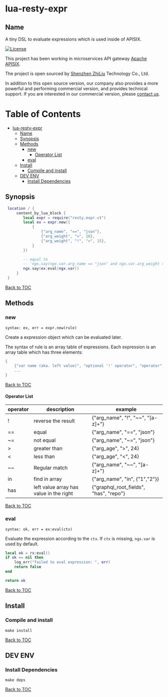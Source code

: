 # lua-resty-expr

## Name

A tiny DSL to evaluate expressions which is used inside of APISIX.

[![License](https://img.shields.io/badge/License-Apache%202.0-blue.svg)](https://github.com/api7/lua-resty-expr/blob/main/LICENSE)

This project has been working in microservices API gateway [Apache APISIX](https://github.com/apache/incubator-apisix).

The project is open sourced by [Shenzhen ZhiLiu](https://www.apiseven.com/) Technology Co., Ltd.

In addition to this open source version, our company also provides a more powerful and performing commercial version, and provides technical support. If you are interested in our commercial version, please [contact us](https://www.apiseven.com/).

Table of Contents
=================

* [lua-resty-expr](#lua-resty-expr)
    * [Name](#name)
    * [Synopsis](#synopsis)
    * [Methods](#methods)
        * [new](#new)
            * [Operator List](#operator-list)
        * [eval](#eval)
    * [Install](#install)
        * [Compile and install](#compile-and-install)
    * [DEV ENV](#dev-env)
        * [Install Dependencies](#install-dependencies)

## Synopsis

```lua
 location / {
     content_by_lua_block {
        local expr = require("resty.expr.v1")
        local ex = expr.new({
            {
                {"arg_name", "==", "json"},
                {"arg_weight", ">", 10},
                {"arg_weight", "!", ">", 15},
            }
        })

        -- equal to
        -- 'ngx.say(ngx.var.arg_name == "json" and ngx.var.arg_weight > 10 and not ngx.var.arg_weight > 15)'
        ngx.say(ex:eval(ngx.var))
     }
 }
```

[Back to TOC](#table-of-contents)

## Methods

### new

`syntax: ex, err = expr.new(rule)`

Create a expression object which can be evaluated later.

The syntax of rule is an array table of expressions.
Each expression is an array table which has three elements:
```lua
{
    {"var name (aka. left value)", "optional '!' operator", "operator", "const value (aka. right value)"},
    ...
}
```

[Back to TOC](#table-of-contents)

#### Operator List

|operator|description|example|
|--------|-----------|-------|
|!       |reverse the result|{"arg_name", "!", "~~", "[a-z]+"}|
|==      |equal      |{"arg_name", "==", "json"}|
|~=      |not equal  |{"arg_name", "~=", "json"}|
|>       |greater than|{"arg_age", ">", 24}|
|<       |less than  |{"arg_age", "<", 24}|
|~~      |Regular match|{"arg_name", "~~", "[a-z]+"}|
|in      |find in array|{"arg_name", "in", {"1","2"}}|
|has     |left value array has value in the right |{"graphql_root_fields", "has", "repo"}|

[Back to TOC](#table-of-contents)

### eval

`syntax: ok, err = ex:eval(ctx)`

Evaluate the expression according to the `ctx`. If `ctx` is missing, `ngx.var` is used by default.

```lua
local ok = rx:eval()
if ok == nil then
    log_err("failed to eval expression: ", err)
    return false
end

return ok
```

[Back to TOC](#table-of-contents)

## Install

### Compile and install

```shell
make install
```

[Back to TOC](#table-of-contents)

## DEV ENV

### Install Dependencies

```shell
make deps
```
[Back to TOC](#table-of-contents)


